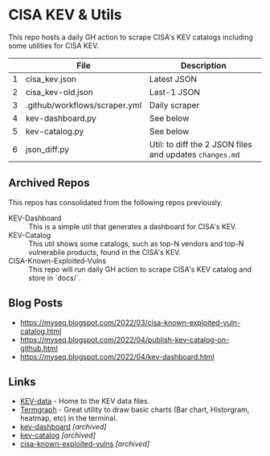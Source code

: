 # CISA KEV & Utils

This repo hosts a daily GH action to scrape CISA's KEV catalogs including some utilities for CISA KEV.

|   | File | Description |
| - | ---- | ----------- |
| 1 | cisa_kev.json | Latest JSON |
| 2 | cisa_kev-old.json | Last-1 JSON |
| 3 | .github/workflows/scraper.yml | Daily scraper |
| 4 | kev-dashboard.py | See below |
| 5 | kev-catalog.py | See below |
| 6 | json_diff.py | Util: to diff the 2 JSON files and updates `changes.md` | 


## Archived Repos

This repos has consolidated from the following repos previously.

<dl>
  <dt>KEV-Dashboard</dt>
  <dd>This is a simple util that generates a dashboard for CISA's KEV.</dd>

  <dt>KEV-Catalog</dt>
  <dd>This util shows some catalogs, such as top-N vendors and top-N vulnerabile products, found in the CISA's KEV.</dd>

  <dt>CISA-Known-Exploited-Vulns</dt>
  <dd>This repo will run daily GH action to scrape CISA's KEV catalog and store in `docs/`.</dd>

</dl>


## Blog Posts

 - <https://myseq.blogspot.com/2022/03/cisa-known-exploited-vuln-catalog.html>
 - <https://myseq.blogspot.com/2022/04/publish-kev-catalog-on-github.html>
 - <https://myseq.blogspot.com/2022/04/kev-dashboard.html>


## Links

 - [KEV-data](https://github.com/cisagov/kev-data) - Home to the KEV data files.
 - [Termgraph](https://github.com/mkaz/termgraph) - Great utility to draw basic charts (Bar chart, Historgram, heatmap, etc) in the terminal.
 - [kev-dashboard](https://github.com/myseq/kev-dashboard) *[archived]*
 - [kev-catalog](https://github.com/myseq/kev-catalog) *[archived]*
 - [cisa-known-exploited-vulns](https://github.com/myseq/cisa-known-exploited-vulns) *[archived]*


